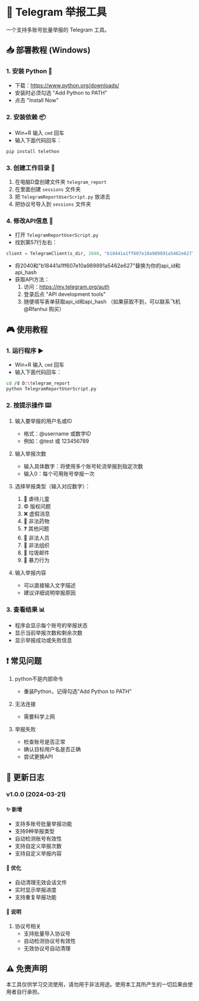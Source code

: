 # 🚀 Telegram 举报工具

一个支持多账号批量举报的 Telegram 工具。

## 📥 部署教程 (Windows)

### 1. 安装 Python 🐍
- 下载：https://www.python.org/downloads/
- 安装时必须勾选 "Add Python to PATH"
- 点击 "Install Now"

### 2. 安装依赖 📦
- Win+R 输入 `cmd` 回车
- 输入下面代码回车：
```bash
pip install telethon
```

### 3. 创建工作目录 📁
1. 在电脑D盘创建文件夹 `telegram_report`
2. 在里面创建 `sessions` 文件夹
3. 把 `TelegramReportUserScript.py` 放进去
4. 把协议号导入到 `sessions` 文件夹

### 4. 修改API信息 🔑
- 打开 `TelegramReportUserScript.py`
- 找到第57行左右：
```python
client = TelegramClient(s_dir, 2040, "b18441a1ff607e10a989891a5462e627")
```
- 将2040和"b18441a1ff607e10a989891a5462e627"替换为你的api_id和api_hash
- 获取API方法：
  1. 访问：https://my.telegram.org/auth
  2. 登录后点 "API development tools"
  3. 随便填写表单获取api_id和api_hash （如果获取不到，可以联系飞机 @Rfanhui 购买）

## 🎮 使用教程

### 1. 运行程序 ▶️
- Win+R 输入 `cmd` 回车
- 输入下面代码回车：
```bash
cd /d D:\telegram_report
python TelegramReportUserScript.py
```

### 2. 按提示操作 ⌨️
1. 输入要举报的用户名或ID
   - 格式：@username 或数字ID
   - 例如：@test 或 123456789

2. 输入举报次数
   - 输入具体数字：将使用多个账号轮流举报到指定次数
   - 输入0：每个可用账号举报一次

3. 选择举报类型（输入对应数字）：
   1. 👶 虐待儿童
   2. ©️ 版权问题
   3. ❌ 虚假消息
   4. 💊 非法药物
   5. ❓ 其他问题
   6. 👤 非法人员
   7. 🏢 非法组织
   8. 📨 垃圾邮件
   9. 💢 暴力行为

4. 输入举报内容
   - 可以直接输入文字描述
   - 建议详细说明举报原因

### 3. 查看结果 📊
- 程序会显示每个账号的举报状态
- 显示当前举报次数和剩余次数
- 显示举报成功或失败信息

## ❗ 常见问题

1. python不是内部命令
   - 重装Python，记得勾选"Add Python to PATH"

2. 无法连接
   - 需要科学上网

3. 举报失败
   - 检查账号是否正常
   - 确认目标用户名是否正确
   - 尝试更换API

## 📝 更新日志

### v1.0.0 (2024-03-21)
#### ✨ 新增
- 支持多账号批量举报功能
- 支持9种举报类型
- 自动检测账号有效性
- 支持自定义举报次数
- 支持自定义举报内容

#### 🔧 优化
- 自动清理无效会话文件
- 实时显示举报进度
- 支持重复举报功能

#### 📌 说明
1. 协议号相关
   - 支持批量导入协议号
   - 自动检测协议号有效性
   - 无效协议号自动清理

## ⚠️ 免责声明
本工具仅供学习交流使用，请勿用于非法用途。使用本工具所产生的一切后果由使用者自行承担。 
